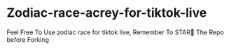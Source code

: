 # Zodiac-race-acrey-for-tiktok-live
Feel Free To Use zodiac race for tiktok live, Remember To STAR🌟 The Repo before Forking 
